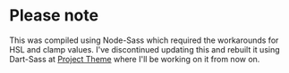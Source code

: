 # Please note

This was compiled using Node-Sass which required the workarounds for HSL and clamp values. I've discontinued updating this and rebuilt it using Dart-Sass at [Project Theme](https://github.com/HumanAccess/Project-theme) where I'll be working on it from now on.

